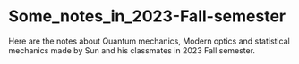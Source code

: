# Some_notes_in_2023-Fall-semester
Here are the notes about Quantum mechanics, Modern optics and statistical mechanics made by Sun and his classmates in 2023 Fall semester.
